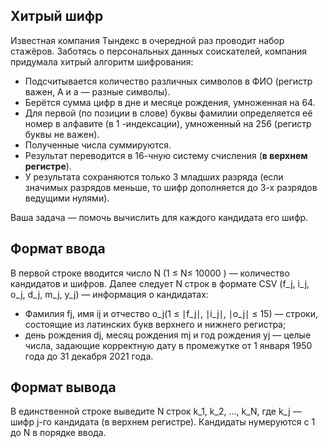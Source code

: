 ## Хитрый шифр
Известная компания Тындекс в очередной раз проводит набор стажёров.
Заботясь о персональных данных соискателей, компания придумала хитрый 
алгоритм шифрования:
* Подсчитывается количество различных символов в ФИО (регистр важен, А и а — 
разные символы).
* Берётся сумма цифр в дне и месяце рождения, умноженная на 64.
* Для первой (по позиции в слове) буквы фамилии определяется её номер в алфавите (в
1 -индексации), умноженный на 256 (регистр буквы не важен).
* Полученные числа суммируются.
* Результат переводится в 16-чную систему счисления (**в верхнем регистре**).
* У результата сохраняются только 3 младших разряда (если значимых разрядов 
меньше, то шифр дополняется до 3-х разрядов ведущими нулями).

Ваша задача — помочь вычислить для каждого кандидата его шифр.

## Формат ввода
В первой строке вводится число N (1 ≤ N≤ 10000 ) — количество кандидатов и шифров.
Далее следует N строк в формате CSV 
(f_j, i_j, o_j, d_j, m_j, y_j) — информация о кандидатах:

* Фамилия fj, имя ij и отчество o_j(1 ≤ ∣f_j∣, ∣i_j∣, ∣o_j∣ ≤ 15) — строки, состоящие из
латинских букв верхнего и нижнего регистра;
* день рождения dj, месяц рождения mj и год рождения yj — целые числа, задающие 
корректную дату в промежутке от 1 января 1950 года до 31 декабря 2021 года.

## Формат вывода
В единственной строке выведите N строк k_1, k_2, ..., k_N, где k_j — шифр j-го кандидата (в 
верхнем регистре). Кандидаты нумеруются с 1 до N в порядке ввода.
